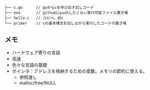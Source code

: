 ```
├── c.go      // goからcを呼び出す試しコード
├── exe       // githubにpushしたくない実行可能ファイル置き場
├── hello.c   // コピペ。初c
└── primer    // cの基本構文を試しながら実行したコードの置き場
```

## メモ
- ハードウェア寄りの言語
- 高速
- 色々な言語の基礎
- ポインタ：アドレスを格納するための変数。メモリの節約に使える。
    - 参照渡し
    - malloc/free/NULL